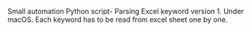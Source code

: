 Small automation Python script- Parsing Excel keyword version 1. Under macOS.
Each keyword has to be read from excel sheet one by one.
